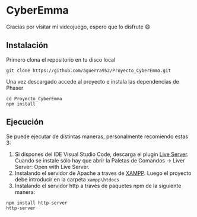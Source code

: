 # CyberEmma

Gracias por visitar mi videojuego, espero que lo disfrute 😄

## Instalación

Primero clona el repositorio en tu disco local

`git clone https://github.com/aguerra952/Proyecto_CyberEmma.git`

Una vez descargado accede al proyecto e instala las dependencias de Phaser

```
cd Proyecto_CyberEmma
npm install
```

## Ejecución

Se puede ejecutar de distintas maneras, personalmente recomiendo estas 3:

1. Si dispones del IDE Visual Studio Code, descarga el plugin [Live Server](https://marketplace.visualstudio.com/items?itemName=ritwickdey.LiveServer).
Cuando se instale sólo hay que abrir la Paletas de Comandos -> Liver Server: Open with Live Server.
1. Instalando el servidor de Apache a traves de [XAMPP](https://www.apachefriends.org/es/index.html). Luego el proyecto debe introducir en la carpeta `xampp\htdocs`
1. Instalando el servidor http a través de paquetes npm de la siguiente manera:

```
npm install http-server
http-server
```
